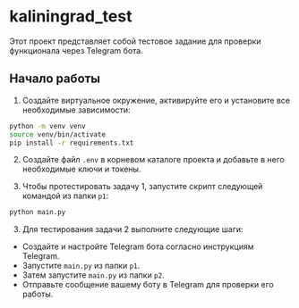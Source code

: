 # kaliningrad_test

Этот проект представляет собой тестовое задание для проверки функционала через Telegram бота.

## Начало работы

1. Создайте виртуальное окружение, активируйте его и установите все необходимые зависимости:

```bash
python -m venv venv
source venv/bin/activate
pip install -r requirements.txt
```

2. Создайте файл `.env` в корневом каталоге проекта и добавьте в него необходимые ключи и токены.


3. Чтобы протестировать задачу 1, запустите скрипт следующей командой из папки `p1`:

```bash
python main.py
```

3. Для тестирования задачи 2 выполните следующие шаги:

- Создайте и настройте Telegram бота согласно инструкциям Telegram.
- Запустите `main.py` из папки `p1`.
- Затем запустите `main.py` из папки `p2`.
- Отправьте сообщение вашему боту в Telegram для проверки его работы.